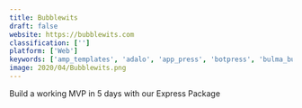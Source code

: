 ```yaml
---
title: Bubblewits
draft: false 
website: https://bubblewits.com
classification: ['']
platform: ['Web']
keywords: ['amp_templates', 'adalo', 'app_press', 'botpress', 'bulma_builder', 'cloudpress', 'codefreebnb', 'corvid_by_wix', 'deplify', 'disha_pages', 'fliplet', 'lightwell', 'makerpad', 'nocode.tech', 'simbla', 'slides_4', 'tilda_publishing', 'webflow_cms', 'zeroqode_backend', 'zilly', 'drystack', 'zeroqode']
image: 2020/04/Bubblewits.png
---
```

Build a working MVP in 5 days with our Express Package